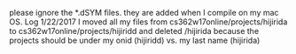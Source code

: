 please ignore the *.dSYM files. they are added when I compile on my mac OS.
Log
1/22/2017
I moved all my files from cs362w17online/projects/hijirida to cs362w17online/projects/hijiridd
and deleted /hijirida because the projects should be under my onid (hijiridd) vs. my last name (hijirida)
